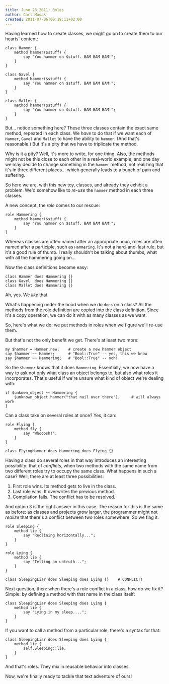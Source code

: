 ```yaml
---
title: June 28 2011: Roles
author: Carl Mäsak
created: 2011-07-06T00:18:11+02:00
---
```

Having learned how to create classes, we might go on to create them to our hearts' content:

    class Hammer {
        method hammer($stuff) {
            say "You hammer on $stuff. BAM BAM BAM!";
        }
    }
    
    class Gavel {
        method hammer($stuff) {
            say "You hammer on $stuff. BAM BAM BAM!";
        }
    }
    
    class Mallet {
        method hammer($stuff) {
            say "You hammer on $stuff. BAM BAM BAM!";
        }
    }

But... notice something here? These three classes contain the exact same method, repeated in each class. We *have* to do that if we want each of `Hammer`, `Gavel` and `Mallet` to have the ability to `hammer`. (And that's reasonable.) But it's a pity that we have to triplicate the method.

Why is it a pity? Well, it's more to write, for one thing. Also, the methods might not be this close to each other in a real-world example, and one day we may decide to change something in the `hammer` method, not realizing that it's in three different places... which generally leads to a bunch of pain and suffering.

So here we are, with this new toy, classes, and already they exhibit a problem. We'd somehow like to *re-use* the `hammer` method in each three classes.

A new concept, the *role* comes to our rescue:

    role Hammering {
        method hammer($stuff) {
            say "You hammer on $stuff. BAM BAM BAM!";
        }
    }

Whereas classes are often named after an appropriate noun, roles are often named after a participle, such as `Hammering`. It's not a hard-and-fast rule, but it's a good rule of thumb. I really shouldn't be talking about thumbs, what with all the hammering going on...

Now the class definitions become easy:

    class Hammer does Hammering {}
    class Gavel  does Hammering {}
    class Mallet does Hammering {}

Ah, yes. We *like* that.

What's happening under the hood when we do `does` on a class? All the methods from the role definition are copied into the class definition. Since it's a copy operation, we can do it with as many classes as we want.

So, here's what we do: we put methods in roles when we figure we'll re-use them.

But that's not the only benefit we get. There's at least two more:

    my $hammer = Hammer.new;    # create a new hammer object
    say $hammer ~~ Hammer;      # "Bool::True" -- yes, this we know
    say $hammer ~~ Hammering;   # "Bool::True" -- ooh!

So the `$hammer` knows that it does `Hammering`. Essentially, we now have a way to ask not only what class an object belongs to, but also what roles it incorporates. That's useful if we're unsure what kind of object we're dealing with:

    if $unkown_object ~~ Hammering {
        $unknown_object.hammer("that nail over there");     # will always work
    }

Can a class take on several roles at once? Yes, it can:

    role Flying {
        method fly {
            say "Whooosh!";
        }
    }
    
    class FlyingHammer does Hammering does Flying {}

Having a class do several roles in that way introduces an interesting possibility: that of *conflicts*, when two methods with the same name from two different roles try to occupy the same class. What happens in such a case? Well, there are at least three possibilities:

1. First role wins. Its method gets to live in the class.
2. Last role wins. It overwrites the previous method.
3. Compilation fails. The conflict has to be resolved.

And option 3 is the right answer in this case. The reason for this is the same as before: as classes and projects grow larger, the programmer might not *realize* that there's a conflict between two roles somewhere. So we flag it.

    role Sleeping {
        method lie {
            say "Reclining horizontally...";
        }
    }
    
    role Lying {
        method lie {
            say "Telling an untruth...";
        }
    }
    
    class SleepingLiar does Sleeping does Lying {}    # CONFLICT!

Next question, then: when there's a role conflict in a class, how do we fix it? Simple: by defining a method with that name in the class itself:

    class SleepingLiar does Sleeping does Lying {
        method lie {
            say "Lying in my sleep....";
        }
    }

If you want to call a method from a particular role, there's a syntax for that:

    class SleepingLiar does Sleeping does Lying {
        method lie {
            self.Sleeping::lie;
        }
    }

And that's roles. They mix in reusable behavior into classes.

Now, we're finally ready to tackle that text adventure of ours!
